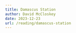 ```yaml
---
title: Damascus Station
author: David McCloskey
date: 2023-12-23
url: /reading/damascus-station
---
```

